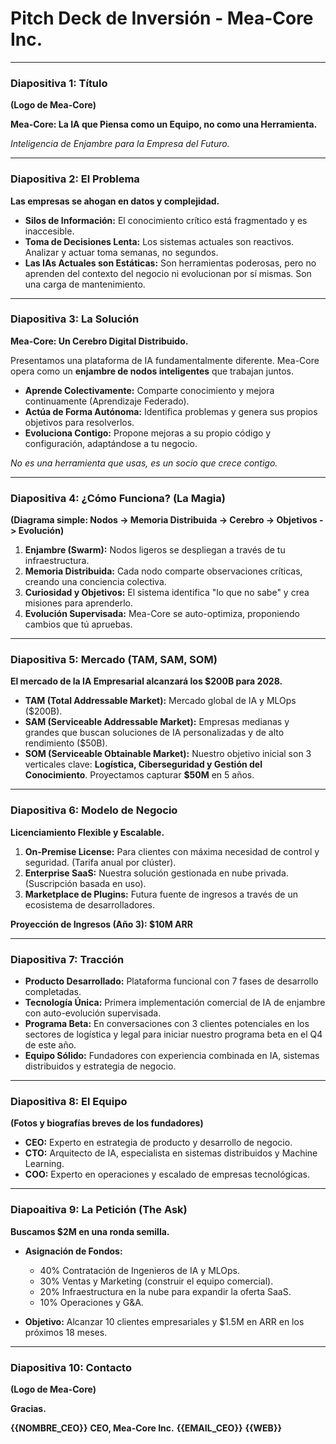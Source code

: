 # Pitch Deck de Inversión - Mea-Core Inc.

---

### **Diapositiva 1: Título**

**(Logo de Mea-Core)**

**Mea-Core: La IA que Piensa como un Equipo, no como una Herramienta.**

*Inteligencia de Enjambre para la Empresa del Futuro.*

---

### **Diapositiva 2: El Problema**

**Las empresas se ahogan en datos y complejidad.**

- **Silos de Información:** El conocimiento crítico está fragmentado y es inaccesible.
- **Toma de Decisiones Lenta:** Los sistemas actuales son reactivos. Analizar y actuar toma semanas, no segundos.
- **Las IAs Actuales son Estáticas:** Son herramientas poderosas, pero no aprenden del contexto del negocio ni evolucionan por sí mismas. Son una carga de mantenimiento.

---

### **Diapositiva 3: La Solución**

**Mea-Core: Un Cerebro Digital Distribuido.**

Presentamos una plataforma de IA fundamentalmente diferente. Mea-Core opera como un **enjambre de nodos inteligentes** que trabajan juntos.

- **Aprende Colectivamente:** Comparte conocimiento y mejora continuamente (Aprendizaje Federado).
- **Actúa de Forma Autónoma:** Identifica problemas y genera sus propios objetivos para resolverlos.
- **Evoluciona Contigo:** Propone mejoras a su propio código y configuración, adaptándose a tu negocio.

*No es una herramienta que usas, es un socio que crece contigo.*

---

### **Diapositiva 4: ¿Cómo Funciona? (La Magia)**

**(Diagrama simple: Nodos -> Memoria Distribuida -> Cerebro -> Objetivos -> Evolución)**

1.  **Enjambre (Swarm):** Nodos ligeros se despliegan a través de tu infraestructura.
2.  **Memoria Distribuida:** Cada nodo comparte observaciones críticas, creando una conciencia colectiva.
3.  **Curiosidad y Objetivos:** El sistema identifica "lo que no sabe" y crea misiones para aprenderlo.
4.  **Evolución Supervisada:** Mea-Core se auto-optimiza, proponiendo cambios que tú apruebas.

---

### **Diapositiva 5: Mercado (TAM, SAM, SOM)**

**El mercado de la IA Empresarial alcanzará los $200B para 2028.**

- **TAM (Total Addressable Market):** Mercado global de IA y MLOps ($200B).
- **SAM (Serviceable Addressable Market):** Empresas medianas y grandes que buscan soluciones de IA personalizadas y de alto rendimiento ($50B).
- **SOM (Serviceable Obtainable Market):** Nuestro objetivo inicial son 3 verticales clave: **Logística, Ciberseguridad y Gestión del Conocimiento**. Proyectamos capturar **$50M** en 5 años.

---

### **Diapositiva 6: Modelo de Negocio**

**Licenciamiento Flexible y Escalable.**

1.  **On-Premise License:** Para clientes con máxima necesidad de control y seguridad. (Tarifa anual por clúster).
2.  **Enterprise SaaS:** Nuestra solución gestionada en nube privada. (Suscripción basada en uso).
3.  **Marketplace de Plugins:** Futura fuente de ingresos a través de un ecosistema de desarrolladores.

**Proyección de Ingresos (Año 3): $10M ARR**

---

### **Diapositiva 7: Tracción**

- **Producto Desarrollado:** Plataforma funcional con 7 fases de desarrollo completadas.
- **Tecnología Única:** Primera implementación comercial de IA de enjambre con auto-evolución supervisada.
- **Programa Beta:** En conversaciones con 3 clientes potenciales en los sectores de logística y legal para iniciar nuestro programa beta en el Q4 de este año.
- **Equipo Sólido:** Fundadores con experiencia combinada en IA, sistemas distribuidos y estrategia de negocio.

---

### **Diapositiva 8: El Equipo**

**(Fotos y biografías breves de los fundadores)**

- **CEO:** Experto en estrategia de producto y desarrollo de negocio.
- **CTO:** Arquitecto de IA, especialista en sistemas distribuidos y Machine Learning.
- **COO:** Experto en operaciones y escalado de empresas tecnológicas.

---

### **Diapoaitiva 9: La Petición (The Ask)**

**Buscamos $2M en una ronda semilla.**

- **Asignación de Fondos:**
  - 40% Contratación de Ingenieros de IA y MLOps.
  - 30% Ventas y Marketing (construir el equipo comercial).
  - 20% Infraestructura en la nube para expandir la oferta SaaS.
  - 10% Operaciones y G&A.

- **Objetivo:** Alcanzar 10 clientes empresariales y $1.5M en ARR en los próximos 18 meses.

---

### **Diapositiva 10: Contacto**

**(Logo de Mea-Core)**

**Gracias.**

**{{NOMBRE_CEO}}**
**CEO, Mea-Core Inc.**
**{{EMAIL_CEO}}**
**{{WEB}}**
